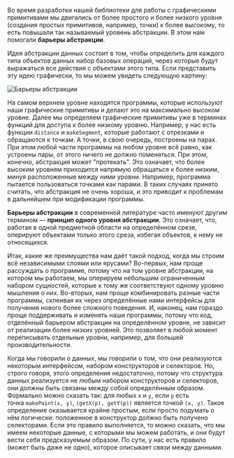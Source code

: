 Во время разработки нашей библиотеки для работы с графическими примитивами мы двигались от более простого и более низкого уровня (создания простых примитивов, например, точки) к более высокому, то есть повышали так называемый уровень абстракции. В этом нам помогали **барьеры абстракции**.

Идея абстракции данных состоит в том, чтобы определить для каждого типа объектов данных набор базовых операций, через которые будут выражаться все действия с объектами этого типа. Если представить эту идею графически, то мы можем увидеть следующую картину:

![Барьеры абстракции](https://cdn2.hexlet.io/derivations/image/original/eyJpZCI6IjBlZmRmZDgwMzBjNTViY2IzNTUzZDQyMzQ1ZTkyMDM4LnBuZyIsInN0b3JhZ2UiOiJjYWNoZSJ9?signature=18b94318ed407a5906e7b8c55bbda07da4d2bf144be7297fb1fd93d7ab39a09d)

На самом верхнем уровне находятся программы, которые используют наши графические примитивы и делают это на максимально высоком уровне. Далее мы определяем графические примитивы уже в терминах функций для доступа к более низкому уровню. Например, у нас есть функции `distance` и `makeSegment`, которые работают с отрезками и обращаются к точкам. А точки, в свою очередь, построены на парах. При этом любой части программы на любом уровне всё равно, как устроены пары, от этого ничего не должно поменяться. При этом, конечно, абстракция может "протекать". Это означает, что более высоким уровням приходится напрямую обращаться к более низким, минуя расположенные между ними уровни. Например, программа пытается пользоваться точками как парами. В таких случаях принято считать, что абстракция не очень хороша, и это приводит к проблемам в дальнейшем при модификации программы.

**Барьеры абстракции** в современной литературе часто именуют другим термином — **принцип одного уровня абстракции**. Это означает, что, работая в одной предметной области на определённом срезе, оперируют объектами только этого среза, избегая объектов, к нему не относящихся.

Итак, какие же преимущества нам даёт такой подход, когда мы строим всё независимыми слоями или ярусами? Во-первых, нам проще рассуждать о программе, потому что на том уровне абстракции, на котором мы работаем, мы оперируем небольшим ограниченным набором сущностей, которые к тому же соответствуют одному уровню мышления о них. Во-вторых, нам проще комбинировать разные части программы, склеивая их через определённые нами интерфейсы для получения нового более сложного поведения. И, наконец, нам гораздо проще поддерживать и изменять наши программы, потому что код, отделённый барьером абстракции на определённом уровне, не зависит от реализации более низких уровней. Это позволяет в любой момент переписывать отдельные уровни, например, для большей производительности.

Когда мы говорили о данных, мы говорили о том, что они реализуются некоторым интерфейсом, набором конструкторов и селекторов. Но, строго говоря, этого определения недостаточно, потому что структура данных реализуется не любым набором конструкторов и селекторов, они должны быть связаны между собой определённым образом. Формально можно сказать так: для любых `x` и `y`, если `p` есть точка `makePoint(x, y)`, `(getX(p), getY(p))` является точкой `(x, y)`. Такое определение оказывается крайне простым, если просто подумать о нём логически: положенное в конструктор должно быть получено селекторами. Если это правило выполняется, то можно сказать, что мы имеем некоторые данные, с которыми мы можем работать, и они будут вести себя предсказуемым образом. По сути, у нас есть правило (может быть даже не одно), которое описывает связи между данными.